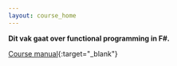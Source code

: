 ```yaml
---
layout: course_home
---
```

**Dit vak gaat over functional programming in F#.**

[Course manual](https://drive.google.com/file/d/13NURsvPLv-66VJ418IzKLH8GTk4qcMRx/view?usp=sharing){:target="_blank"}

